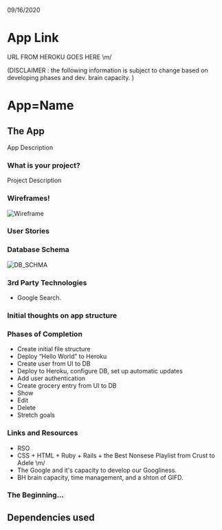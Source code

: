 09/16/2020

# App Link

URL FROM HEROKU GOES HERE \m/

(DISCLAIMER : the following information is subject to change based on developing phases and dev. brain capacity. )

# App=Name

## The App

App Description

### What is your project?

Project Description

### Wireframes!

![Wireframe](./resources/final_wireframe.png)

### User Stories
  
### Database Schema

![DB_SCHMA](./resources/database_schema.png)

### 3rd Party Technologies

- Google Search.

### Initial thoughts on app structure



### Phases of Completion

  - Create initial file structure
  - Deploy “Hello World” to Heroku
  - Create user from UI to DB
  - Deploy to Heroku, configure DB, set up automatic updates
  - Add user authentication
  - Create grocery entry from UI to DB
  - Show
  - Edit
  - Delete
  - Stretch goals

### Links and Resources

- RSO
- CSS + HTML + Ruby + Rails + the Best Nonsese Playlist from Crust to Adele \m/
- The Google and it's capacity to develop our Googliness.
- BH brain capacity, time management, and a shton of GIFD.

### The Beginning...


## Dependencies used